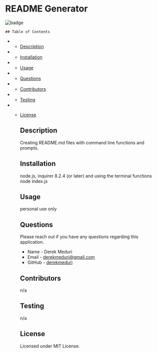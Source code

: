 # README Generator

![badge](https://img.shields.io/badge/license-MIT-brightgreen.svg)

    ## Table of Contents

- - [Description](#Description)

- - [Installation](#Installation)

- - [Usage](#Usage)

- - [Questions](#Questions)

- - [Contributors](#Contributors)

- - [Testing](#Testing)

- - [License](#License)

    ## Description

    Creating README.md files with command line functions and prompts.

    ## Installation

    node.js, inquirer 8.2.4 (or later) and using the terminal functions node index.js

    ## Usage

    personal use only

    ## Questions

    Please reach out if you have any questions regarding this application.

    - Name - Derek Meduri
    - Email - derekmeduri@gmail.com
    - GitHub - [derekmeduri](https://github.com/derekmeduri/)

    ## Contributors

    n/a

    ## Testing

    n/a

    ## License

    Licensed under MIT License.
